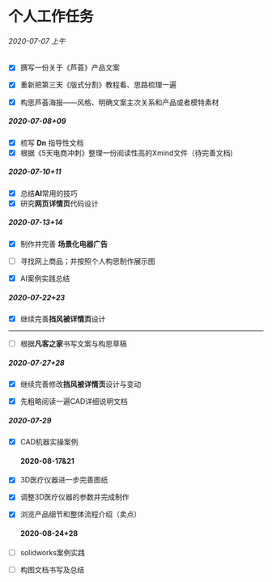 # 个人工作任务

###### 2020-07-07 上午

- [x] 撰写一份关于《芦荟》产品文案

- [x] 重新把第三天《版式分割》教程看、思路梳理一遍<!--还未拿到视频-->

- [x] 构思芦荟海报——风格、明确文案主次关系和产品或者模特素材
  <!--其它暂时未定-->
  
##### 2020-07-08+09
- [x] 梳写 <b>Dn</b> 指导性文档
- [x] 根据《5天电商冲刺》整理一份阅读性高的Xmind文件（待完善文档)

##### 2020-07-10+11
- [x] 总结<b>AI</b>常用的技巧
- [x] 研究<b>网页详情页</b>代码设计 

##### 2020-07-13+14
- [x] 制作并完善 <b>场景化电器广告</b> 

- [ ] 寻找网上商品；并按照个人构思制作展示图

- [x] AI案例实践总结

##### 2020-07-22+23
 - [x] 继续完善<b>挡风被详情页</b>设计
*************
 - [ ]  根据<b>凡客之家</b>书写文案与构思草稿

 ##### 2020-07-27+28
 - [x] 继续完善修改<b>挡风被详情页</b>设计与变动
 - [x] 先粗略阅读一遍CAD详细说明文档



  #####  2020-07-29

- [x] CAD机器实操案例

  #### 2020-08-17&21
  
- [x] 3D医疗仪器进一步完善图纸

- [x] 调整3D医疗仪器的参数并完成制作

- [x] 浏览产品细节和整体流程介绍（卖点）

  

  #### 2020-08-24+28
 - [ ]  solidworks案例实践
 - [ ]  构图文档书写及总结
